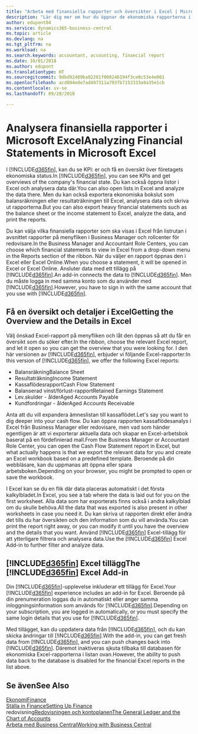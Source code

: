 ```yaml
---
title: "Arbeta med finansiella rapporter och översikter i Excel | Microsoft Docs"
description: "Lär dig mer om hur du öppnar de ekonomiska rapporterna i Microsoft Excel från Business Central för bättre analyser."
author: edupont04
ms.service: dynamics365-business-central
ms.topic: article
ms.devlang: na
ms.tgt_pltfrm: na
ms.workload: na
ms.search.keywords: accountant, accounting, financial report
ms.date: 10/01/2018
ms.author: edupont
ms.translationtype: HT
ms.sourcegitcommit: 9dbd92409ba02281f008246194f3ce0c53e4e001
ms.openlocfilehash: acd894ede7ad497311a793fb7153333a9a35e1cb
ms.contentlocale: sv-se
ms.lasthandoff: 09/28/2018

---
```

# <a name="analyzing-financial-statements-in-microsoft-excel"></a><span data-ttu-id="be227-103">Analysera finansiella rapporter i Microsoft Excel</span><span class="sxs-lookup"><span data-stu-id="be227-103">Analyzing Financial Statements in Microsoft Excel</span></span>
<span data-ttu-id="be227-104">I [!INCLUDE[d365fin](includes/d365fin_md.md)], kan du se KPI: er och få en översikt över företagets ekonomiska status.</span><span class="sxs-lookup"><span data-stu-id="be227-104">In [!INCLUDE[d365fin](includes/d365fin_md.md)], you can see KPIs and get overviews of the company's financial state.</span></span> <span data-ttu-id="be227-105">Du kan också öppna listor i Excel och analysera data där.</span><span class="sxs-lookup"><span data-stu-id="be227-105">You can also open lists in Excel and analyze the data there.</span></span> <span data-ttu-id="be227-106">Men du kan också exportera ekonomiska bokslut som balansräkningen eller resultaträkningen till Excel, analysera data och skriva ut rapporterna.</span><span class="sxs-lookup"><span data-stu-id="be227-106">But you can also export heavy financial statements such as the balance sheet or the income statement to Excel, analyze the data, and print the reports.</span></span>  

<span data-ttu-id="be227-107">Du kan välja vilka finansiella rapporter som ska visas i Excel från listrutan i avsnittet rapporter på menyfliken i Business Manager och rollcenter för redovisare.</span><span class="sxs-lookup"><span data-stu-id="be227-107">In the Business Manager and Accountant Role Centers, you can choose which financial statements to view in Excel from a drop-down menu in the Reports section of the ribbon.</span></span> <span data-ttu-id="be227-108">När du väljer en rapport öppnas den i Excel eller Excel Online.</span><span class="sxs-lookup"><span data-stu-id="be227-108">When you choose a statement, it will be opened in Excel or Excel Online.</span></span> <span data-ttu-id="be227-109">Ansluter data med ett tillägg på [!INCLUDE[d365fin](includes/d365fin_md.md)].</span><span class="sxs-lookup"><span data-stu-id="be227-109">An add-in connects the data to [!INCLUDE[d365fin](includes/d365fin_md.md)].</span></span> <span data-ttu-id="be227-110">Men du måste logga in med samma konto som du använder med [!INCLUDE[d365fin](includes/d365fin_md.md)].</span><span class="sxs-lookup"><span data-stu-id="be227-110">However, you have to sign in with the same account that you use with [!INCLUDE[d365fin](includes/d365fin_md.md)].</span></span>  

## <a name="getting-the-overview-and-the-details-in-excel"></a><span data-ttu-id="be227-111">Få en översikt och detaljer i Excel</span><span class="sxs-lookup"><span data-stu-id="be227-111">Getting the Overview and the Details in Excel</span></span>
<span data-ttu-id="be227-112">Välj önskad Excel-rapport på menyfliken och låt den öppnas så att du får en översikt som du söker efter.</span><span class="sxs-lookup"><span data-stu-id="be227-112">In the ribbon, choose the relevant Excel report, and let it open so you can get the overview that you were looking for.</span></span> <span data-ttu-id="be227-113">I den här versionen av [!INCLUDE[d365fin](includes/d365fin_md.md)], erbjuder vi följande Excel-rapporter:</span><span class="sxs-lookup"><span data-stu-id="be227-113">In this version of [!INCLUDE[d365fin](includes/d365fin_md.md)], we offer the following Excel reports:</span></span>

- <span data-ttu-id="be227-114">Balansräkning</span><span class="sxs-lookup"><span data-stu-id="be227-114">Balance Sheet</span></span>  
- <span data-ttu-id="be227-115">Resultaträkning</span><span class="sxs-lookup"><span data-stu-id="be227-115">Income Statement</span></span>  
- <span data-ttu-id="be227-116">Kassaflödesrapport</span><span class="sxs-lookup"><span data-stu-id="be227-116">Cash Flow Statement</span></span>  
- <span data-ttu-id="be227-117">Balanserad vinst/förlust-rapport</span><span class="sxs-lookup"><span data-stu-id="be227-117">Retained Earnings Statement</span></span>  
- <span data-ttu-id="be227-118">Lev.skulder - ålder</span><span class="sxs-lookup"><span data-stu-id="be227-118">Aged Accounts Payable</span></span>  
- <span data-ttu-id="be227-119">Kundfordringar - ålder</span><span class="sxs-lookup"><span data-stu-id="be227-119">Aged Accounts Receivable</span></span>  

<span data-ttu-id="be227-120">Anta att du vill expandera ämneslistan till kassaflödet.</span><span class="sxs-lookup"><span data-stu-id="be227-120">Let's say you want to dig deeper into your cash flow.</span></span> <span data-ttu-id="be227-121">Du kan öppna rapporten kassaflödesanalys i Excel från Business Manager eller redovisare, men vad som händer egentligen är att vi exporterar aktuella data och skapar en Excel-arbetsbok baserat på en fördefinierad mall.</span><span class="sxs-lookup"><span data-stu-id="be227-121">From the Business Manager or Accountant Role Center, you can open the Cash Flow Statement report in Excel, but what actually happens is that we export the relevant data for you and create an Excel workbook based on a predefined template.</span></span> <span data-ttu-id="be227-122">Beroende på din webbläsare, kan du uppmanas att öppna eller spara arbetsboken.</span><span class="sxs-lookup"><span data-stu-id="be227-122">Depending on your browser, you might be prompted to open or save the workbook.</span></span>  

<span data-ttu-id="be227-123">I Excel kan se du en flik där data placeras automatiskt i det första kalkylbladet.</span><span class="sxs-lookup"><span data-stu-id="be227-123">In Excel, you see a tab where the data is laid out for you on the first worksheet.</span></span> <span data-ttu-id="be227-124">Alla data som har exporterats finns också i andra kalkylblad om du skulle behöva.</span><span class="sxs-lookup"><span data-stu-id="be227-124">All the data that was exported is also present in other worksheets in case you need it.</span></span> <span data-ttu-id="be227-125">Du kan skriva ut rapporten direkt eller ändra det tills du har översikten och den information som du vill använda.</span><span class="sxs-lookup"><span data-stu-id="be227-125">You can print the report right away, or you can modify it until you have the overview and the details that you want.</span></span> <span data-ttu-id="be227-126">Använd [!INCLUDE[d365fin](includes/d365fin_md.md)] Excel-tillägg för att ytterligare filtrera och analysera data.</span><span class="sxs-lookup"><span data-stu-id="be227-126">Use the [!INCLUDE[d365fin](includes/d365fin_md.md)] Excel Add-in to further filter and analyze data.</span></span>  

## <a name="the-included365finincludesd365finmdmd-excel-add-in"></a><span data-ttu-id="be227-127">[!INCLUDE[d365fin](includes/d365fin_md.md)] Excel tillägg</span><span class="sxs-lookup"><span data-stu-id="be227-127">The [!INCLUDE[d365fin](includes/d365fin_md.md)] Excel Add-in</span></span>
<span data-ttu-id="be227-128">Din [!INCLUDE[d365fin](includes/d365fin_md.md)]-upplevelse inkluderar ett tillägg för Excel.</span><span class="sxs-lookup"><span data-stu-id="be227-128">Your [!INCLUDE[d365fin](includes/d365fin_md.md)] experience includes an add-in for Excel.</span></span> <span data-ttu-id="be227-129">Beroende på din prenumeration loggas du in automatiskt eller anger samma inloggningsinformation som används för [!INCLUDE[d365fin](includes/d365fin_md.md)].</span><span class="sxs-lookup"><span data-stu-id="be227-129">Depending on your subscription, you are logged in automatically, or you must specify the same login details that you use for [!INCLUDE[d365fin](includes/d365fin_md.md)].</span></span>  

<span data-ttu-id="be227-130">Med tillägget, kan du uppdatera data från [!INCLUDE[d365fin](includes/d365fin_md.md)], och du kan skicka ändringar till [!INCLUDE[d365fin](includes/d365fin_md.md)].</span><span class="sxs-lookup"><span data-stu-id="be227-130">With the add-in, you can get fresh data from [!INCLUDE[d365fin](includes/d365fin_md.md)], and you can push changes back into [!INCLUDE[d365fin](includes/d365fin_md.md)].</span></span> <span data-ttu-id="be227-131">Däremot inaktiveras sjkuta tillbaka till databasen för ekonomiska Excel-rapporterna i listan ovan.</span><span class="sxs-lookup"><span data-stu-id="be227-131">However, the ability to push data back to the database is disabled for the financial Excel reports in the list above.</span></span>  

## <a name="see-also"></a><span data-ttu-id="be227-132">Se även</span><span class="sxs-lookup"><span data-stu-id="be227-132">See Also</span></span>
[<span data-ttu-id="be227-133">Ekonomi</span><span class="sxs-lookup"><span data-stu-id="be227-133">Finance</span></span>](finance.md)  
[<span data-ttu-id="be227-134">Ställa in Finance</span><span class="sxs-lookup"><span data-stu-id="be227-134">Setting Up Finance</span></span>](finance-setup-finance.md)  
<span data-ttu-id="be227-135">redovisning[Redovisningen och kontoplanen](finance-general-ledger.md)</span><span class="sxs-lookup"><span data-stu-id="be227-135">[The General Ledger and the Chart of Accounts](finance-general-ledger.md)</span></span>  
[<span data-ttu-id="be227-136">Arbeta med Business Central</span><span class="sxs-lookup"><span data-stu-id="be227-136">Working with Business Central</span></span>](ui-work-product.md)  

